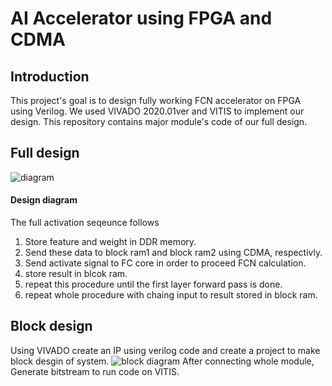 # AI Accelerator using FPGA and CDMA

## Introduction
This project's goal is to design fully working FCN accelerator on FPGA using Verilog. We used VIVADO 2020.01ver and VITIS to implement our design. This repository contains major module's code of our full design.

## Full design

![diagram](https://user-images.githubusercontent.com/33273567/215648220-d6fbc950-6d74-465a-abfe-d60de6ad2e01.png)

#### Design diagram
The full activation seqeunce follows
1. Store feature and weight in DDR memory.
2. Send these data to block ram1 and block ram2 using CDMA, respectivly.
3. Send activate signal to FC core in order to proceed FCN calculation.
4. store result in blcok ram.
5. repeat this procedure until the first layer forward pass is done.
6. repeat whole procedure with chaing input to result stored in block ram.

## Block design 
Using VIVADO create an IP using verilog code and create a project to make block desgin of system.
![block diagram](https://user-images.githubusercontent.com/33273567/215675299-fdb3158c-a9fc-4fb9-9bdc-bc657c748985.png)
After connecting whole module, Generate bitstream to run code on VITIS.

